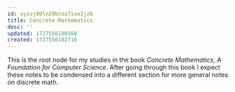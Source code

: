 ```yaml
---
id: vyzvj00ln29bcoz7ixe2jzb
title: Concrete-Mathematics
desc: ''
updated: 1727556180168
created: 1727556102716
---
```

This is the root node for my studies in the book *Concrete Mathematics, A Foundation for Computer Science*. After going through this book I expect these notes to be condensed into a different section for more general notes on discrete math.